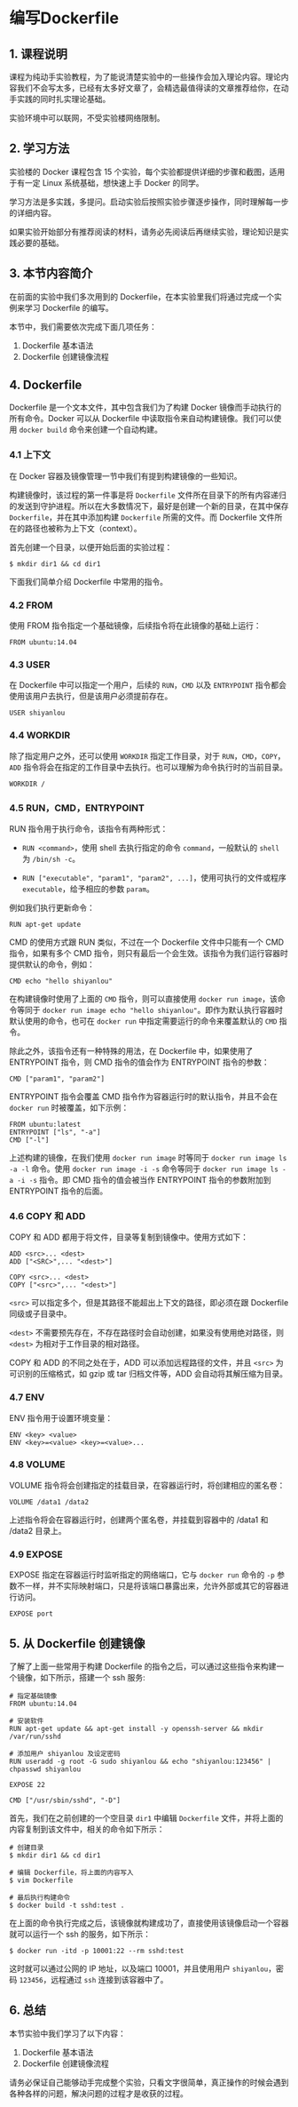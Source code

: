 # 编写Dockerfile

## 1. 课程说明

课程为纯动手实验教程，为了能说清楚实验中的一些操作会加入理论内容。理论内容我们不会写太多，已经有太多好文章了，会精选最值得读的文章推荐给你，在动手实践的同时扎实理论基础。

实验环境中可以联网，不受实验楼网络限制。

## 2. 学习方法

实验楼的 Docker 课程包含 15 个实验，每个实验都提供详细的步骤和截图，适用于有一定 Linux 系统基础，想快速上手 Docker 的同学。

学习方法是多实践，多提问。启动实验后按照实验步骤逐步操作，同时理解每一步的详细内容。

如果实验开始部分有推荐阅读的材料，请务必先阅读后再继续实验，理论知识是实践必要的基础。

## 3. 本节内容简介

在前面的实验中我们多次用到的 Dockerfile，在本实验里我们将通过完成一个实例来学习 Dockerfile 的编写。

本节中，我们需要依次完成下面几项任务：

1. Dockerfile 基本语法
2. Dockerfile 创建镜像流程

## 4. Dockerfile

Dockerfile 是一个文本文件，其中包含我们为了构建 Docker 镜像而手动执行的所有命令。Docker 可以从 Dockerfile 中读取指令来自动构建镜像。我们可以使用 `docker build` 命令来创建一个自动构建。

### 4.1 上下文

在 Docker 容器及镜像管理一节中我们有提到构建镜像的一些知识。

构建镜像时，该过程的第一件事是将 `Dockerfile` 文件所在目录下的所有内容递归的发送到守护进程。所以在大多数情况下，最好是创建一个新的目录，在其中保存 `Dockerfile`，并在其中添加构建 `Dockerfile` 所需的文件。而 Dockerfile 文件所在的路径也被称为上下文（context）。

首先创建一个目录，以便开始后面的实验过程：

```
$ mkdir dir1 && cd dir1
```

下面我们简单介绍 Dockerfile 中常用的指令。

### 4.2 FROM

使用 FROM 指令指定一个基础镜像，后续指令将在此镜像的基础上运行：

```
FROM ubuntu:14.04
```

### 4.3 USER

在 Dockerfile 中可以指定一个用户，后续的 `RUN`，`CMD` 以及 `ENTRYPOINT` 指令都会使用该用户去执行，但是该用户必须提前存在。

```
USER shiyanlou
```

### 4.4 WORKDIR

除了指定用户之外，还可以使用 `WORKDIR` 指定工作目录，对于 `RUN`，`CMD`，`COPY`，`ADD` 指令将会在指定的工作目录中去执行。也可以理解为命令执行时的当前目录。

```
WORKDIR /
```

### 4.5 RUN，CMD，ENTRYPOINT

RUN 指令用于执行命令，该指令有两种形式：

+ `RUN <command>`，使用 shell 去执行指定的命令 `command`，一般默认的 `shell` 为 `/bin/sh -c`。

+ `RUN ["executable", "param1", "param2", ...]`，使用可执行的文件或程序 `executable`，给予相应的参数 `param`。

例如我们执行更新命令：

```
RUN apt-get update
```

CMD 的使用方式跟 RUN 类似，不过在一个 Dockerfile 文件中只能有一个 CMD 指令，如果有多个 CMD 指令，则只有最后一个会生效。该指令为我们运行容器时提供默认的命令，例如：

```
CMD echo "hello shiyanlou"
```

在构建镜像时使用了上面的 `CMD` 指令，则可以直接使用 `docker run image`，该命令等同于 `docker run image echo "hello shiyanlou"`。即作为默认执行容器时默认使用的命令，也可在 `docker run` 中指定需要运行的命令来覆盖默认的 `CMD` 指令。

除此之外，该指令还有一种特殊的用法，在 Dockerfile 中，如果使用了 ENTRYPOINT 指令，则 CMD 指令的值会作为 ENTRYPOINT 指令的参数：

```
CMD ["param1", "param2"]
```

ENTRYPOINT 指令会覆盖 CMD 指令作为容器运行时的默认指令，并且不会在 `docker run` 时被覆盖，如下示例：

```
FROM ubuntu:latest
ENTRYPOINT ["ls", "-a"]
CMD ["-l"]
```

上述构建的镜像，在我们使用 `docker run image` 时等同于 `docker run image ls -a -l` 命令。使用 `docker run image -i -s` 命令等同于 `docker run image ls -a -i -s` 指令。即 CMD 指令的值会被当作 ENTRYPOINT 指令的参数附加到 ENTRYPOINT 指令的后面。

### 4.6 COPY 和 ADD

COPY 和 ADD 都用于将文件，目录等复制到镜像中。使用方式如下：

```
ADD <src>... <dest>
ADD ["<SRC>",... "<dest>"]

COPY <src>... <dest>
COPY ["<src>",... "<dest>"]
```

`<src>` 可以指定多个，但是其路径不能超出上下文的路径，即必须在跟 Dockerfile 同级或子目录中。

`<dest>` 不需要预先存在，不存在路径时会自动创建，如果没有使用绝对路径，则 `<dest>` 为相对于工作目录的相对路径。

COPY 和 ADD 的不同之处在于，ADD 可以添加远程路径的文件，并且 `<src>` 为可识别的压缩格式，如 gzip 或 tar 归档文件等，ADD 会自动将其解压缩为目录。

### 4.7 ENV

ENV 指令用于设置环境变量：

```
ENV <key> <value>
ENV <key>=<value> <key>=<value>...
```

### 4.8 VOLUME

VOLUME 指令将会创建指定的挂载目录，在容器运行时，将创建相应的匿名卷：

```
VOLUME /data1 /data2
```

上述指令将会在容器运行时，创建两个匿名卷，并挂载到容器中的 /data1 和 /data2 目录上。

### 4.9 EXPOSE

EXPOSE 指定在容器运行时监听指定的网络端口，它与 `docker run` 命令的 `-p` 参数不一样，并不实际映射端口，只是将该端口暴露出来，允许外部或其它的容器进行访问。

```
EXPOSE port
```

## 5. 从 Dockerfile 创建镜像

了解了上面一些常用于构建 Dockerfile 的指令之后，可以通过这些指令来构建一个镜像，如下所示，搭建一个 ssh 服务:

```
# 指定基础镜像
FROM ubuntu:14.04

# 安装软件
RUN apt-get update && apt-get install -y openssh-server && mkdir /var/run/sshd

# 添加用户 shiyanlou 及设定密码
RUN useradd -g root -G sudo shiyanlou && echo "shiyanlou:123456" | chpasswd shiyanlou

EXPOSE 22

CMD ["/usr/sbin/sshd", "-D"]
```

首先，我们在之前创建的一个空目录 `dir1` 中编辑 `Dockerfile` 文件，并将上面的内容复制到该文件中，相关的命令如下所示：

```
# 创建目录
$ mkdir dir1 && cd dir1

# 编辑 Dockerfile，将上面的内容写入
$ vim Dockerfile

# 最后执行构建命令
$ docker build -t sshd:test .
```

在上面的命令执行完成之后，该镜像就构建成功了，直接使用该镜像启动一个容器就可以运行一个 ssh 的服务，如下所示：

```
$ docker run -itd -p 10001:22 --rm sshd:test
```

这时就可以通过公网的 IP 地址，以及端口 10001，并且使用用户 `shiyanlou`，密码 `123456`，远程通过 `ssh` 连接到该容器中了。

## 6. 总结

本节实验中我们学习了以下内容：

1. Dockerfile 基本语法
2. Dockerfile 创建镜像流程


请务必保证自己能够动手完成整个实验，只看文字很简单，真正操作的时候会遇到各种各样的问题，解决问题的过程才是收获的过程。